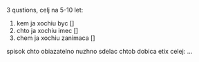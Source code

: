 3 qustions, celj na 5-10 let:
1. kem ja xochiu byc []
2. chto ja xochiu imec []
3. chem ja xochiu zanimaca []

spisok chto obiazatelno nuzhno sdelac chtob dobica etix celej:
...


